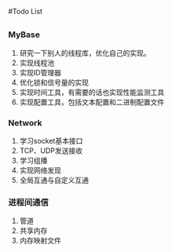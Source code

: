 #Todo List
##
### MyBase
1. 研究一下别人的线程库，优化自己的实现。
2. 实现线程池
3. 实现ID管理器
4. 优化锁和信号量的实现
5. 实现时间工具，有需要的话也实现性能监测工具
6. 实现配置工具，包括文本配置和二进制配置文件

### Network
1. 学习socket基本接口
2. TCP、UDP发送接收
3. 学习组播
4. 实现网络发现
5. 全局互通与自定义互通

### 进程间通信
1. 管道
2. 共享内存
3. 内存映射文件
